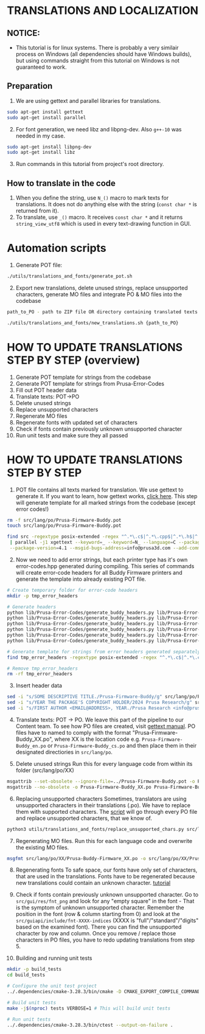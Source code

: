 # TRANSLATIONS AND LOCALIZATION

## NOTICE:
 * This tutorial is for linux systems. There is probably a very similair process on Windows (all dependencies should have Windows builds), but using commands straight from this tutorial on Windows is not guaranteed to work.

## Preparation
1. We are using gettext and parallel libraries for translations.
```bash
sudo apt-get install gettext
sudo apt-get install parallel
```
2. For font generation, we need libz and libpng-dev. Also `g++-10` was needed in my case.
```bash
sudo apt-get install libpng-dev
sudo apt-get install libz
```
3. Run commands in this tutorial from project's root directory.

## How to translate in the code
1. When you define the string, use `N_()` macro to mark texts for translations. It does not do anything else with the string (`const char *` is returned from it).
2. To translate, use `_()` macro. It receives `const char *` and it returns `string_view_utf8` which is used in every text-drawing function in GUI.

# Automation scripts
1. Generate POT file:
```bash
./utils/translations_and_fonts/generate_pot.sh
```
2. Export new translations, delete unused strings, replace unsupported characters, generate MO files and integrate PO & MO files into the codebase
```bash
path_to_PO - path to ZIP file OR directory containing translated texts in separate PO files

./utils/translations_and_fonts/new_translations.sh {path_to_PO}
```

# HOW TO UPDATE TRANSLATIONS STEP BY STEP (overview)
1. Generate POT template for strings from the codebase
2. Generate POT template for strings from Prusa-Error-Codes
3. Fill out POT header data
4. Translate texts: POT->PO
5. Delete unused strings
6. Replace unsupported characters
7. Regenerate MO files
8. Regenerate fonts with updated set of characters
9. Check if fonts contain previously unknown unsupported character
10. Run unit tests and make sure they all passed

# HOW TO UPDATE TRANSLATIONS STEP BY STEP
1. POT file contains all texts marked for translation. We use gettext to generate it. If you want to learn, how gettext works, [click here](https://www.labri.fr/perso/fleury/posts/programming/a-quick-gettext-tutorial.html).
This step will generate template for all marked strings from the codebase (except error codes!)
```bash
rm -f src/lang/po/Prusa-Firmware-Buddy.pot
touch src/lang/po/Prusa-Firmware-Buddy.pot

find src -regextype posix-extended -regex "^.*\.c$|^.*\.cpp$|^.*\.h$|^.*\.hpp$" \
 | parallel -j1 xgettext --keyword=_ --keyword=N_ --language=C --package-name=Prusa-Firmware-Buddy \
 --package-version=4.1 --msgid-bugs-address=info@prusa3d.com --add-comments -j --sort-output -o src/lang/po/Prusa-Firmware-Buddy.pot {}
```

2. Now we need to add error strings, but each printer type has it's own error-codes.hpp generated during compiling. This series of commands will create error-code headers for all Buddy Firmware printers and generate the template into already existing POT file.

```bash
# Create temporary folder for error-code headers
mkdir -p tmp_error_headers

# Generate headers
python lib/Prusa-Error-Codes/generate_buddy_headers.py lib/Prusa-Error-Codes/yaml/buddy-error-codes.yaml tmp_error_headers/error_list_mini.hpp MINI 12 --list
python lib/Prusa-Error-Codes/generate_buddy_headers.py lib/Prusa-Error-Codes/yaml/buddy-error-codes.yaml tmp_error_headers/error_list_mk4.hpp MK4 13 --list
python lib/Prusa-Error-Codes/generate_buddy_headers.py lib/Prusa-Error-Codes/yaml/buddy-error-codes.yaml tmp_error_headers/error_list_mk35.hpp MK3.5 23 --list
python lib/Prusa-Error-Codes/generate_buddy_headers.py lib/Prusa-Error-Codes/yaml/buddy-error-codes.yaml tmp_error_headers/error_list_ix.hpp iX 16 --list
python lib/Prusa-Error-Codes/generate_buddy_headers.py lib/Prusa-Error-Codes/yaml/buddy-error-codes.yaml tmp_error_headers/error_list_xl.hpp XL 17 --list
python lib/Prusa-Error-Codes/generate_buddy_headers.py lib/Prusa-Error-Codes/yaml/mmu-error-codes.yaml tmp_error_headers/error_list_mmu.hpp MMU 04 --mmu --list

# Generate template for strings from error headers generated separately for each printer
find tmp_error_headers -regextype posix-extended -regex "^.*\.c$|^.*\.cpp$|^.*\.h$|^.*\.hpp$"  | parallel -j1 xgettext --keyword=_ --keyword=N_ --language=C --package-name=Prusa-Firmware-Buddy  --package-version=4.1 --msgid-bugs-address=info@prusa3d.com --add-comments -j --sort-output -o src/lang/po/Prusa-Firmware-Buddy.pot {}

# Remove tmp_error_headers
rm -rf tmp_error_headers
```

3. Insert header data
```bash
sed -i "s/SOME DESCRIPTIVE TITLE./Prusa-Firmware-Buddy/g" src/lang/po/Prusa-Firmware-Buddy.pot
sed -i "s/YEAR THE PACKAGE'S COPYRIGHT HOLDER/2024 Prusa Research/g" src/lang/po/Prusa-Firmware-Buddy.pot
sed -i "s/FIRST AUTHOR <EMAIL@ADDRESS>, YEAR./Prusa Research <info@prusa3d.com>, 2024/g" src/lang/po/Prusa-Firmware-Buddy.pot
```

4. Translate texts: POT -> PO. We leave this part of the pipeline to our Content team. To see how PO files are created, visit [gettext manual](https://www.gnu.org/software/gettext/manual/gettext.html).
PO files have to named to comply with the format "Prusa-Firmware-Buddy_XX.po", where XX is the location code e.g. `Prusa-Firmware-Buddy_en.po` or `Prusa-Firmware-Buddy_cs.po` and then place them in their designated directiories in `src/lang/po`.

5. Delete unused strings
Run this for every language code from within its folder (src/lang/po/XX)
```bash
msgattrib --set-obsolete --ignore-file=../Prusa-Firmware-Buddy.pot -o Prusa-Firmware-Buddy_XX.po Prusa-Firmware-Buddy_XX.po     # replace XX with language code
msgattrib --no-obsolete -o Prusa-Firmware-Buddy_XX.po Prusa-Firmware-Buddy_XX.po                                                # replace XX with language code
```

6. Replacing unsupported characters
Sometimes, translators are using unsupported characters in their translations (.po). We have to replace them with supported characters. The [script](replace_unsupported_chars.py) will go through every PO file and replace unsupported characters, that we know of.
```bash
python3 utils/translations_and_fonts/replace_unsupported_chars.py src/lang/po/
```

7. Regenerating MO files. Run this for each language code and overwrite the existing MO files.
```bash
msgfmt src/lang/po/XX/Prusa-Buddy-Firmware_XX.po -o src/lang/po/XX/Prusa-Buddy-Firmware_XX.mo   # replace XX with language code
```

8. Regenerating fonts
To safe space, our fonts have only set of characters, that are used in the translations. Fonts have to be regenerated because new translations could contain an unknown character.
[tutorial](README_FONTS.md)

9. Check if fonts contain previously unknown unsupported character. Go to `src/gui/res/fnt_png` and look for any "empty square" in the font - That is the symptom of unknown unsupported character.
Remember the position in the font (row & column starting from 0) and look at the `src/guiapi/include/fnt-XXXX-indices` (XXXX is "full"/"standard"/"digits" based on the examined font). There you can find the unsupported character by row and column.
Once you remove / replace those characters in PO files, you have to redo updating translations from step 5.

10. Building and running unit tests
```bash
mkdir -p build_tests
cd build_tests

# Configure the unit test project
../.dependencies/cmake-3.28.3/bin/cmake -D CMAKE_EXPORT_COMPILE_COMMANDS:BOOL=YES -D CMAKE_C_FLAGS="-O0 -ggdb3" -D CMAKE_CXX_FLAGS="-O0 -ggdb3 -std=c++20" -D CMAKE_BUILD_TYPE=Debug ..

# Build unit tests
make -j$(nproc) tests VERBOSE=1 # This will build unit tests

# Run unit tests
../.dependencies/cmake-3.28.3/bin/ctest --output-on-failure .
```
